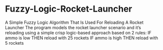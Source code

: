 # Fuzzy-Logic-Rocket-Launcher
A Simple Fuzzy Logic Algorithm That Is Used For Reloading A Rocket Launcher
The program models  the  rocket launcher  scenario  and  it’s  reloading  using  a  simple  crisp  logic-based  approach  based  on  2 
rules: 
IF ammo is low THEN reload with 25 rockets  IF ammo is high THEN reload with 5 rockets 
